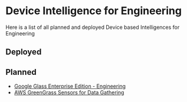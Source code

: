 # Device Intelligence for Engineering

Here is a list of all planned and deployed Device based Intelligences for Engineering

## Deployed



## Planned

* [Google Glass Enterprise Edition - Engineering](GGEE-Engineering.md)
* [AWS GreenGrass Sensors for Data Gathering](GreengrassSensors-Engineering.md)
